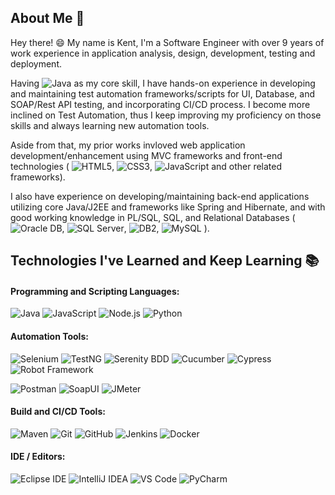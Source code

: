 ## About Me 👋
Hey there! 😄 My name is Kent, I'm a Software Engineer with over 9 years of work experience in application analysis, design, development, testing and deployment. 



Having ![Java](http://img.shields.io/badge/-Java-red?style=plastic&logo=java&logoColor=FFFFFF) as my core skill, I have hands-on experience in developing and maintaining test automation frameworks/scripts for UI, Database, and SOAP/Rest API testing, and incorporating CI/CD process. I become more inclined on Test Automation, thus I keep improving my proficiency on those skills and always learning new automation tools.



Aside from that, my prior works invloved web application development/enhancement using MVC frameworks and front-end technologies (
![HTML5](https://img.shields.io/badge/-HTML5-E34F26?style=plastic&logo=html5&logoColor=FFFFFF),
![CSS3](https://img.shields.io/badge/-CSS3-1572B6?style=plastic&logo=css3&logoColor=FFFFFF),
![JavaScript](https://img.shields.io/badge/-JavaScript-%23F7DF1C?style=plastic&logo=javascript&logoColor=000000&color=d1b01f)
and other related frameworks). 



I also have experience on developing/maintaining back-end applications utilizing core Java/J2EE and frameworks like Spring and Hibernate, and with good working knowledge in PL/SQL, SQL, and Relational Databases (
![Oracle DB](https://img.shields.io/badge/-Oracle%20DB-F80000?style=plastic&logo=oracle&logoColor=FFFFFF), 
![SQL Server](https://img.shields.io/badge/-Microsoft%20SQL%20Server-CC2927?style=plastic&logo=microsoft-sql-server&logoColor=FFFFFF),
![DB2](https://img.shields.io/badge/-DB2-blue?style=plastic&logo=db2&logoColor=FFFFFF),
![MySQL](https://img.shields.io/badge/-MySQL-4479A1?style=plastic&logo=mysql&logoColor=FFFFFF)
). 


## Technologies I've Learned and Keep Learning :books:

#### Programming and Scripting Languages:

![Java](http://img.shields.io/badge/-Java-red?style=flat-square&logo=java&logoColor=FFFFFF)
![JavaScript](https://img.shields.io/badge/-JavaScript-%23F7DF1C?style=flat-square&logo=javascript&logoColor=000000&color=d1b01f)
![Node.js](https://img.shields.io/badge/-Node.js-339933?style=flat-square&logo=node.js&logoColor=FFFFFF)
![Python](http://img.shields.io/badge/-Python-3776AB?style=flat-square&logo=python&logoColor=fff7a1)


#### Automation Tools:
![Selenium](https://img.shields.io/badge/-Selenium-43B02A?style=flat-square&logo=selenium&logoColor=FFFFFF)
![TestNG](https://img.shields.io/badge/-TestNG-blue?style=flat-square&logo=testng&logoColor=FFFFFF)
![Serenity BDD](https://img.shields.io/badge/-Serenity%20BDD-darkgreen?style=flat-square&logo=serenity-bdd&logoColor=FFFFFF)
![Cucumber](https://img.shields.io/badge/-Cucumber-23D96C?style=flat-square&logo=cucumber&logoColor=FFFFFF)
![Cypress](https://img.shields.io/badge/-Cypress-17202C?style=flat-square&logo=cypress&logoColor=FFFFFF)
![Robot Framework](https://img.shields.io/badge/-Robot%20Framework-000000?style=flat-square&logo=robot-framework&logoColor=FFFFFF)


![Postman](https://img.shields.io/badge/-Postman-FF6C37?style=flat-square&logo=postman&logoColor=FFFFFF)
![SoapUI](https://img.shields.io/badge/-SoapUI-green?style=flat-square&logo=soap-ui&logoColor=FFFFFF)
![JMeter](https://img.shields.io/badge/-Jmeter-D22128?style=flat-square&logo=apache-jmeter&logoColor=FFFFFF)



#### Build and CI/CD Tools:

![Maven](https://img.shields.io/badge/-Maven-C71A36?style=flat-square&logo=apache-maven&logoColor=FFFFFF)
![Git](https://img.shields.io/badge/-Git-F05032?style=flat-square&logo=git&logoColor=FFFFFF)
![GitHub](https://img.shields.io/badge/-GitHub-181717?style=flat-square&logo=github&logoColor=FFFFFF)
![Jenkins](https://img.shields.io/badge/-Jenkins-D24939?style=flat-square&logo=jenkins&logoColor=FFFFFF)
![Docker](https://img.shields.io/badge/-Docker-black?style=flat-square&logo=docker)


#### IDE / Editors:

![Eclipse IDE](https://img.shields.io/badge/-Eclipse%20IDE-2C2255?style=flat-square&logo=eclipse%20ide)
![IntelliJ IDEA](http://img.shields.io/badge/-IntelliJ%20IDEA-000000?style=flat-square&logo=intellij-idea&logoColor=ffffff)
![VS Code](http://img.shields.io/badge/-VS%20Code-007ACC?style=flat-square&logo=visual-studio-code&logoColor=ffffff)
![PyCharm](https://img.shields.io/badge/-PyCharm-000000?style=flat-square&logo=pycharm)



<!--
**kentdomaoal/kentdomaoal** is a ✨ _special_ ✨ repository because its `README.md` (this file) appears on your GitHub profile.

Here are some ideas to get you started:

- 🔭 I’m currently working on ...
- 🌱 I’m currently learning ...
- 👯 I’m looking to collaborate on ...
- 🤔 I’m looking for help with ...
- 💬 Ask me about ...
- 📫 How to reach me: ...
- 😄 Pronouns: ...
- ⚡ Fun fact: ...
-->
